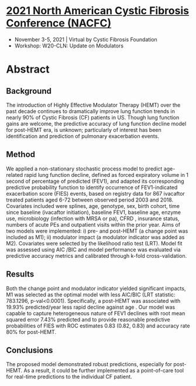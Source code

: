 # [2021 North American Cystic Fibrosis Conference (NACFC)](https://www.nacfconference.org/)
* November 3-5, 2021 | Virtual by Cystic Fibrosis Foundation
* Workshop: W20-CLN: Update on Modulators

# Abstract
## Background
The introduction of Highly Effective Modulator Therapy (HEMT) over the past decade continues to dramatically improve lung function trends in nearly 90% of Cystic Fibrosis (CF) patients in US. Though lung function gains are welcome, the predictive accuracy of lung function decline model for post-HEMT era, is unknown; particularly of interest has been identification and prediction of pulmonary exacerbation events.

## Method
We applied a non-stationary stochastic process model to predict age-related rapid lung function decline, defined as forced expiratory volume in 1 second of percentage of predicted (FEV1), and adapted its corresponding predictive probability function to identify occurrence of FEV1-indicated exacerbation score (FIES) events, based on registry data for 867 ivacaftor treated patients aged 6-72 between observed period 2003 and 2018. Covariates included were splines, age, genotype, sex, birth cohort, time since baseline (ivacaftor initiation), baseline FEV1, baseline age, enzyme use, microbiology (infection with MRSA or pa), CFRD , insurance status, numbers of acute PEs and outpatient visits within the prior year. Aims of two models were implemented: i) pre- and post-HEMT (a change point was included as M1); ii) modulator impact (a modulator indicator was added as M2). Covariates were selected by the likelihood ratio test (LRT). Model fit was assessed using AIC /BIC  and model performance was evaluated via predictive accuracy metrics and calibrated through k-fold cross-validation. 

## Results
Both the change point and modulator indicator yielded significant impacts, M1 was selected as the optimal model with less AIC/BIC (LRT statistic: 783.1296, p-val<0.0001). Specifically, a post-HEMT was associated with 19.93% predicted/year less rapid decline against age . Our model was capable to capture heterogeneous nature of FEV1 declines with root mean squared error 7.43% predicted and to provide reasonable predictive probabilities of FIES with ROC  estimates 0.83 (0.82, 0.83) and accuracy rate 80% for post-HEMT.  

## Conclusions
The proposed model demonstrated robust predictions, especially for post-HEMT. As a result, it could be further implemented as a point-of-care tool for real-time predictions to the individual CF patient.
